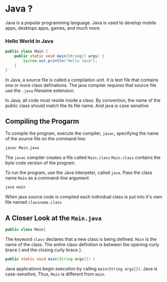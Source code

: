 # Java ?
Java is a popular programming language. Java is used to develop mobile apps, desktops apps, games, and much more.

### Hello World in Java 

```java
public class Main {
    public static void main(String[] args) {
        System.out.println("Hello Java");
    }
}
```
In Java, a source file is called a compilation unit. it is text file that contains one or more class definations. The java compiler requires that source file use the `.java` filename extension. 

In Java, all code must reside inside a class. By convention, the name of the public class should match the its file name. And java is case sensitive

## Compiling the Progarm 
To compile the program, execute the compiler, `javac`, specifying the name of the source file on the command line: 
```bash
javac Main.java
```
The `javac` compiler creates a file called `Main.class` `Main.class` contains the byte code version of the program.

To run the program, use the Java interpeter, called `java`. Pass the class name `Main` as a command-line argument 
```bash
java main
```
When java source code is compiled each individual class is put into it's own file named `classname.class`

## A Closer Look at the `Main.java`

```java
public class Main{ 
```
The keyword `class` declares that a new class is being defined. `Main` is the name of the class. The entire class definition is between the opening curly brace { and the closing curly brace }. 

```java
public static void main(String args[]) {
```
Java applications begin execution by calling `main(String args[])`. Java is case-sensitive, Thus, `Main` is different from `main`.
